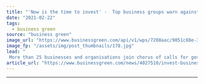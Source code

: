 ```yaml
---
title: "'Now is the time to invest' -  Top business groups warn against cutting Green Homes Grant Scheme"
date: "2021-02-22"
tags: 
  - business green
source: "business green"
image_url: "https://www.businessgreen.com/api/v1/wps/7208aac/9051c88e-3beb-48c3-aa42-ad8ed0178c04/2/engineer-roof-solar-panels-185x114.jpg"
image_fp: "/assets/img/post_thumbnails/178.jpg"
lead: "
 More than 25 businesses and organisations join chorus of calls for government to give long-term backing to beleaguered home retrofit voucher programme ..."
article_url: "https://www.businessgreen.com/news/4027510/invest-business-warn-cutting-green-homes-grant-scheme"
---
```


---
